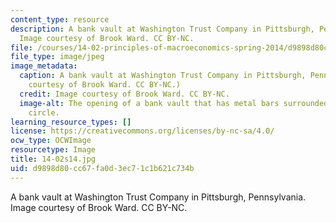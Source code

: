 ```yaml
---
content_type: resource
description: A bank vault at Washington Trust Company in Pittsburgh, Pennsylvania.
  Image courtesy of Brook Ward. CC BY-NC.
file: /courses/14-02-principles-of-macroeconomics-spring-2014/d9898d80cc67fa0d3ec71c1b621c734b_14-02s14.jpg
file_type: image/jpeg
image_metadata:
  caption: A bank vault at Washington Trust Company in Pittsburgh, Pennsylvania. (Image
    courtesy of Brook Ward. CC BY-NC.)
  credit: Image courtesy of Brook Ward. CC BY-NC.
  image-alt: The opening of a bank vault that has metal bars surrounded by a metal
    circle.
learning_resource_types: []
license: https://creativecommons.org/licenses/by-nc-sa/4.0/
ocw_type: OCWImage
resourcetype: Image
title: 14-02s14.jpg
uid: d9898d80-cc67-fa0d-3ec7-1c1b621c734b
---
```

A bank vault at Washington Trust Company in Pittsburgh, Pennsylvania. Image courtesy of Brook Ward. CC BY-NC.